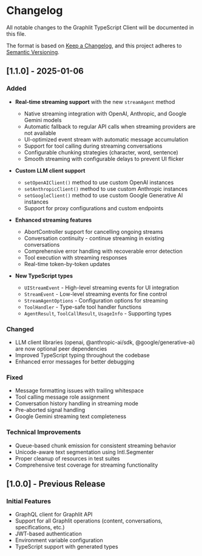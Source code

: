 # Changelog

All notable changes to the Graphlit TypeScript Client will be documented in this file.

The format is based on [Keep a Changelog](https://keepachangelog.com/en/1.0.0/),
and this project adheres to [Semantic Versioning](https://semver.org/spec/v2.0.0.html).

## [1.1.0] - 2025-01-06

### Added
- **Real-time streaming support** with the new `streamAgent` method
  - Native streaming integration with OpenAI, Anthropic, and Google Gemini models
  - Automatic fallback to regular API calls when streaming providers are not available
  - UI-optimized event stream with automatic message accumulation
  - Support for tool calling during streaming conversations
  - Configurable chunking strategies (character, word, sentence)
  - Smooth streaming with configurable delays to prevent UI flicker

- **Custom LLM client support**
  - `setOpenAIClient()` method to use custom OpenAI instances
  - `setAnthropicClient()` method to use custom Anthropic instances  
  - `setGoogleClient()` method to use custom Google Generative AI instances
  - Support for proxy configurations and custom endpoints

- **Enhanced streaming features**
  - AbortController support for cancelling ongoing streams
  - Conversation continuity - continue streaming in existing conversations
  - Comprehensive error handling with recoverable error detection
  - Tool execution with streaming responses
  - Real-time token-by-token updates

- **New TypeScript types**
  - `UIStreamEvent` - High-level streaming events for UI integration
  - `StreamEvent` - Low-level streaming events for fine control
  - `StreamAgentOptions` - Configuration options for streaming
  - `ToolHandler` - Type-safe tool handler functions
  - `AgentResult`, `ToolCallResult`, `UsageInfo` - Supporting types

### Changed
- LLM client libraries (openai, @anthropic-ai/sdk, @google/generative-ai) are now optional peer dependencies
- Improved TypeScript typing throughout the codebase
- Enhanced error messages for better debugging

### Fixed
- Message formatting issues with trailing whitespace
- Tool calling message role assignment
- Conversation history handling in streaming mode
- Pre-aborted signal handling
- Google Gemini streaming text completeness

### Technical Improvements
- Queue-based chunk emission for consistent streaming behavior
- Unicode-aware text segmentation using Intl.Segmenter
- Proper cleanup of resources in test suites
- Comprehensive test coverage for streaming functionality

## [1.0.0] - Previous Release

### Initial Features
- GraphQL client for Graphlit API
- Support for all Graphlit operations (content, conversations, specifications, etc.)
- JWT-based authentication
- Environment variable configuration
- TypeScript support with generated types